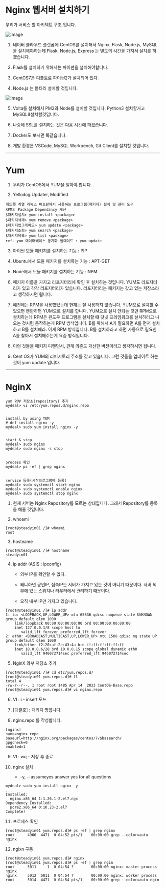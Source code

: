 # Nginx 웹서버 설치하기

우리가 서비스 할 아키텍트 구조 입니다.

![image](https://github.com/user-attachments/assets/457180f1-5130-400d-8b4e-ef1a9715359e)

1. 네이버 클라우드 플랫폼에 CentOS를 설치해서 Nginx, Flask, Node.js, MySQL을 설치해야하는데 Flask, Node.js, Express 는 별도의 시간을 가져서 설치를 하겠습니다.

2. Flask를 설치하기 위해서는 파이썬을 설치해야합니다.

3. CentOS7은 디폴트로 파이썬2가 설치되어 있다. 

4. Node.js 는 볼타러 설치할 것입니다.

![image](https://github.com/user-attachments/assets/75311971-6ca0-4183-9909-7eaf0ba14ed5)

5. Volta를 설치해서 PM2와 Node를 설치할 것입니다. Python3 설치할거고 MySQL8설치할것입니다.

6. 나중에 SSL를 설치하는 것은 다음 시간에 하겠습니다.

7. Docker도 보시면 똑같습니다.

8. 개발 환경은 VSCode, MySQL Workbench, Git Client를 설치할 것입니다.

------------------------------------------------------------------------------------------------------------

# Yum 

1. 우리가 CentOS에서 YUM을 알아야 합니다.

2. Yellodog Updater, Modified

```
레드햇 계열 리눅스 배포판에서 사용하는 프로그램(패키지) 설치 및 관리 도구
RPM의 Package Dependancy 개선
$패키지설치> yum install <package>
$패키지삭제> yum remove <package>
$패키지업그레이드> yum update <package>
$패키지조회> yum search <package>
$패키지목록> yum list <package>
ref. yum 데이터베이스 동기화 업데이트 : yum update
```

3. 파이썬 모듈 패키지를 설치하는 기능 : PIP

4. Ubuntu에서 모듈 패키지를 설치하는 기능 : APT-GET

5. Node에서 모듈 패키지를 설치하는 기능 : NPM

6. 패키지 이름을 가지고 리포지터리에 확인 후 설치하는 것입니다. YUM도 리포지터리가 있고 각각 리포지터리가 있습니다. 리포지터리는 패키지는 갖고 있는 저장소라고 생각하시면 됩니다.

7. 예전에는 RPM을 사용했었는데 현재는 잘 사용하지 않습니다. YUM으로 설치할 수 있으면 왠만하면 YUM으로 설치를 합니다. YUM으로 설치 안되는 것만 RPM으로 설치하는데 RPM은 윈도우 프로그램을 설치할 떄 닷넷 프레임워크를 설치하라고 나오는 것처럼 동작하는게 RPM 방식입니다. B를 위해서 A가 필요하면 A를 먼저 설치하고 B를 설치해라. 이게 RPM 방식입니다. B를 설치하라고 하면 자동으로 필요한 A를 찾아서 설치해주는게 요즘 방식입니다.

8. 이런 것들을 패키지 디펜던시, 관계 의존도 개선한 버전이라고 생각하시면 됩니다.

9. Cent OS가 YUM의 리퍼지토리 주소를 갖고 있습니다. 그런 것들을 업데이트 하는 것이 yum update 입니다.

------------------------------------------------------------------------------------------------------------

# NginX

```
yum 외부 저장소(repository) 추가
mydeal> vi /etc/yum.repos.d/nginx.repo


install by using YUM 
# dnf install nginx -y
mydeal> sudo yum install nginx -y


start & stop
mydeal> sudo nginx
mydeal> sudo nginx -s stop


process 확인
mydeal> ps -ef | grep nginx


service 등록(시작프로그램에 등록)
mydeal> sudo systemctl start nginx
mydeal> sudo systemctl enable nginx
mydeal> sudo systemctl stop nginx
```

1. 현재 서버는 Nginx Repository를 모르는 상태입니다. 그래서 Repository를 등록을 해줄 것입니다.

2. whoami
```
[root@steadyin01 /]# whoami
root
```

3. hostname
```
[root@steadyin01 /]# hostname
steadyin01
```

4. ip addr (ASIS : ipconfig)
   
    - 외부 IP를 확인할 수 없다.

    - 왜냐하면 공인IP, 접속IP는 서버가 가지고 있는 것이 아니기 때문이다. 서버 외부에 있는 스위치나 라우터에서 관리하기 때문이다.
  
    - 오직 내부 IP만 가지고 있습니다. 

```
[root@steadyin01 /]# ip addr
1: lo: <LOOPBACK,UP,LOWER_UP> mtu 65536 qdisc noqueue state UNKNOWN group default qlen 1000
    link/loopback 00:00:00:00:00:00 brd 00:00:00:00:00:00
    inet 127.0.0.1/8 scope host lo
       valid_lft forever preferred_lft forever
2: eth0: <BROADCAST,MULTICAST,UP,LOWER_UP> mtu 1500 qdisc mq state UP group default qlen 1000
    link/ether f2:20:af:2e:43:4a brd ff:ff:ff:ff:ff:ff
    inet 10.0.0.6/28 brd 10.0.0.15 scope global dynamic eth0
       valid_lft 946072714sec preferred_lft 946072714sec
```

5. NginX 외부 저장소 추가
```
[root@steadyin01 /]# cd etc/yum.repos.d/
[root@steadyin01 yum.repos.d]# ll
total 4
-rw-r--r--. 1 root root 1485 Apr 14  2023 CentOS-Base.repo
[root@steadyin01 yum.repos.d]# vi nginx.repo
```

6. VI : i - insert 모드

7. [대괄호] : 패키지 명입니다.

8. nginx.repo 를 작성합니다.

``` 
[nginx]
name=nginx repo
baseurl=http://nginx.org/packages/centos/7/$basearch/
gpgcheck=0
enabled=1
```

9. VI : wq - 저장 후 종료

10. nginx 설치

    -  -y, --assumeyes answer yes for all questions
    
```
mydeal> sudo yum install nginx -y
...
Installed:
  nginx.x86_64 1:1.26.1-2.el7.ngx
Dependency Installed:
  pcre2.x86_64 0:10.23-2.el7
Complete!
```

11. 프로세스 확인
```
[root@steadyin01 yum.repos.d]# ps -ef | grep nginx
root      4966  4471  0 04:52 pts/1    00:00:00 grep --color=auto nginx
```

12. ngixn 구동
```
[root@steadyin01 yum.repos.d]# nginx
[root@steadyin01 yum.repos.d]# ps -ef | grep ngin
root      5011     1  0 04:54 ?        00:00:00 nginx: master process nginx
nginx     5012  5011  0 04:54 ?        00:00:00 nginx: worker process
root      5014  4471  0 04:54 pts/1    00:00:00 grep --color=auto ngin
```










